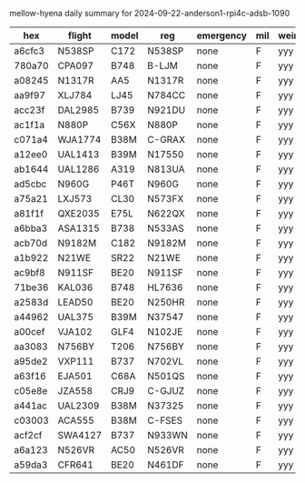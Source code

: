 mellow-hyena daily summary for 2024-09-22-anderson1-rpi4c-adsb-1090

|hex|flight|model|reg|emergency|mil|weirdo|
|--|--|--|--|--|--|--|
|a6cfc3|N538SP|C172|N538SP|none|F|yyy|
|780a70|CPA097|B748|B-LJM|none|F|yyy|
|a08245|N1317R|AA5|N1317R|none|F|yyy|
|aa9f97|XLJ784|LJ45|N784CC|none|F|yyy|
|acc23f|DAL2985|B739|N921DU|none|F|yyy|
|ac1f1a|N880P|C56X|N880P|none|F|yyy|
|c071a4|WJA1774|B38M|C-GRAX|none|F|yyy|
|a12ee0|UAL1413|B39M|N17550|none|F|yyy|
|ab1644|UAL1286|A319|N813UA|none|F|yyy|
|ad5cbc|N960G|P46T|N960G|none|F|yyy|
|a75a21|LXJ573|CL30|N573FX|none|F|yyy|
|a81f1f|QXE2035|E75L|N622QX|none|F|yyy|
|a6bba3|ASA1315|B738|N533AS|none|F|yyy|
|acb70d|N9182M|C182|N9182M|none|F|yyy|
|a1b922|N21WE|SR22|N21WE|none|F|yyy|
|ac9bf8|N911SF|BE20|N911SF|none|F|yyy|
|71be36|KAL036|B748|HL7636|none|F|yyy|
|a2583d|LEAD50|BE20|N250HR|none|F|yyy|
|a44962|UAL375|B39M|N37547|none|F|yyy|
|a00cef|VJA102|GLF4|N102JE|none|F|yyy|
|aa3083|N756BY|T206|N756BY|none|F|yyy|
|a95de2|VXP111|B737|N702VL|none|F|yyy|
|a63f16|EJA501|C68A|N501QS|none|F|yyy|
|c05e8e|JZA558|CRJ9|C-GJUZ|none|F|yyy|
|a441ac|UAL2309|B38M|N37325|none|F|yyy|
|c03003|ACA555|B38M|C-FSES|none|F|yyy|
|acf2cf|SWA4127|B737|N933WN|none|F|yyy|
|a6a123|N526VR|AC50|N526VR|none|F|yyy|
|a59da3|CFR641|BE20|N461DF|none|F|yyy|
